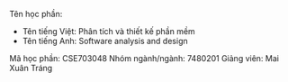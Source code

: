Tên học phần:
- Tên tiếng Việt: Phân tích và thiết kế phần mềm
- Tên tiếng Anh: Software analysis and design

Mã học phần: CSE703048
Nhóm ngành/ngành: 7480201
Giảng viên: Mai Xuân Tráng
